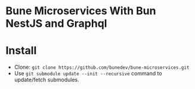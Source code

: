 
# Bune Microservices With Bun NestJS and Graphql

# Install
- Clone: `git clone https://github.com/bunedev/bune-microservices.git`
- Use `git submodule update --init --recursive` command to update/fetch submodules.
